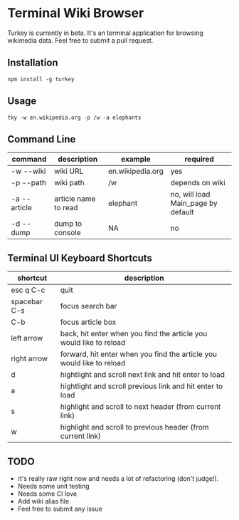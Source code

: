 # Terminal Wiki Browser
Turkey is currently in beta. It's an terminal application 
for browsing wikimedia data. Feel free to submit a pull request.
## Installation

```
npm install -g turkey
```
## Usage
```
tky -w en.wikipedia.org -p /w -a elephants
```
## Command Line
command | description | example | required
--- | --- | --- | ---
-w --wiki | wiki URL | en.wikipedia.org | yes
-p --path | wiki path | /w | depends on wiki
-a --article | article name to read | elephant | no, will load Main_page by default
-d --dump | dump to console | NA | no

## Terminal UI Keyboard Shortcuts
shortcut | description
--- | ---
esc q C-c | quit 
spacebar C-s | focus search bar
C-b | focus article box
left arrow | back, hit enter when you find the article you would like to reload
right arrow | forward, hit enter when you find the article you would like to reload
d | hightlight and scroll next link and hit enter to load
a | hightlight and scroll previous link and hit enter to load
s | highlight and scroll to next header (from current link)
w | highlight and scroll to previous header (from current link)

## TODO

* It's really raw right now and needs a lot of refactoring (don't judge!).
* Needs some unit testing
* Needs some CI love
* Add wiki alias file
* Feel free to submit any issue



